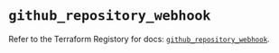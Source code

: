 # `github_repository_webhook`

Refer to the Terraform Registory for docs: [`github_repository_webhook`](https://registry.terraform.io/providers/integrations/github/5.23.0/docs/resources/repository_webhook).
